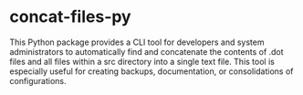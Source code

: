 # concat-files-py
This Python package provides a CLI tool for developers and system administrators to automatically find and concatenate the contents of .dot files and all files within a src directory into a single text file. This tool is especially useful for creating backups, documentation, or consolidations of configurations.
